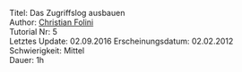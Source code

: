 Titel: Das Zugriffslog ausbauen  
Author: <a href="mailto:christian.folini@netnea.com">Christian Folini</a>  
Tutorial Nr: 5  
Letztes Update: 02.09.2016
Erscheinungsdatum: 02.02.2012  
Schwierigkeit: Mittel  
Dauer: 1h  
